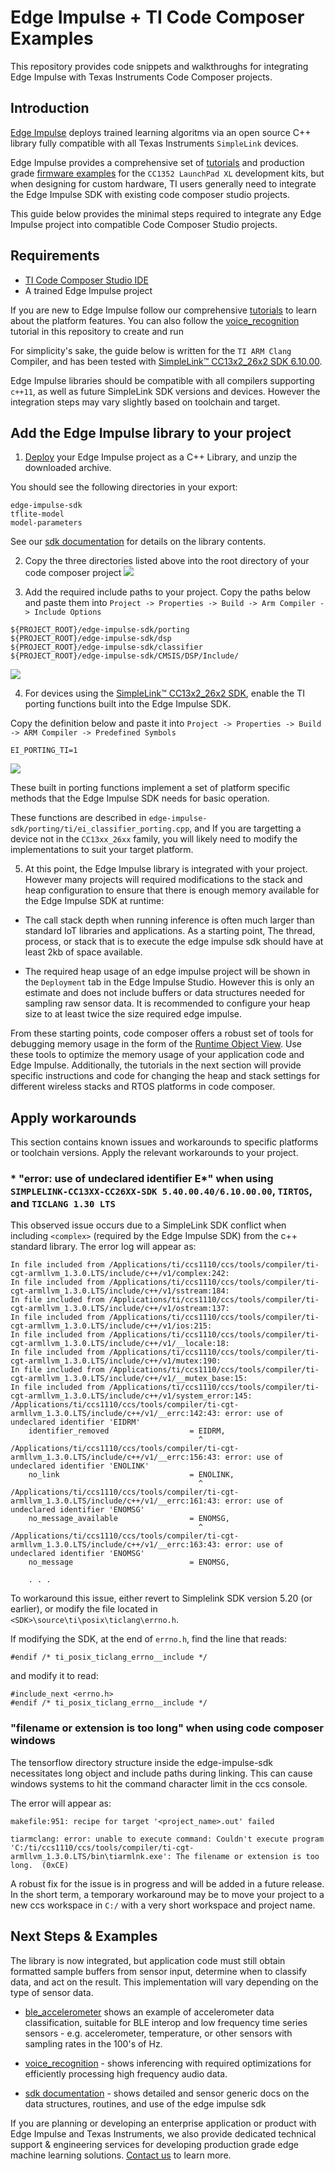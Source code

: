# Edge Impulse + TI Code Composer Examples

This repository provides code snippets and walkthroughs for integrating Edge Impulse with Texas Instruments Code Composer projects. 

## Introduction

[Edge Impulse](https://www.edgeimpulse.com/) deploys trained learning algoritms via an open source C++ library fully compatible with all Texas Instruments `SimpleLink` devices. 

Edge Impulse provides a comprehensive set of [tutorials](https://docs.edgeimpulse.com/docs/development-boards/ti-launchxl) and production grade [firmware examples](https://github.com/edgeimpulse/firmware-ti-launchxl) for the `CC1352 LaunchPad XL` development kits, but when designing for custom hardware, TI users generally need to integrate the Edge Impulse SDK with existing code composer studio projects.

This guide below provides the minimal steps required to integrate any Edge Impulse project into compatible Code Composer Studio projects.

## Requirements
* [TI Code Composer Studio IDE](https://www.ti.com/tool/CCSTUDIO)
* A trained Edge Impulse project

If you are new to Edge Impulse follow our comprehensive [tutorials](https://docs.edgeimpulse.com/docs/development-boards/ti-launchxl) to learn about the platform features. You can also follow the [voice_recognition](./voice_recognition) tutorial in this repository to create and run 

For simplicity's sake, the guide below is written for the `TI ARM Clang` Compiler, and has been tested with [SimpleLink™ CC13x2\_26x2 SDK 6.10.00](https://www.ti.com/tool/SIMPLELINK-CC13XX-CC26XX-SDK). 

Edge Impulse libraries should be compatible with all compilers supporting `c++11`, as well as future SimpleLink SDK versions and devices. However the integration steps may vary slightly based on toolchain and target.

## Add the Edge Impulse library to your project
1. [Deploy](https://docs.edgeimpulse.com/docs/tutorials/deploy-your-model-as-a-c-library#download-the-c++-library-from-edge-impulse) your Edge Impulse project as a C++ Library, and unzip the downloaded archive.

You should see the following directories in your export:

```
edge-impulse-sdk
tflite-model
model-parameters
```

See our [sdk documentation](https://docs.edgeimpulse.com/docs/tutorials/deploy-your-model-as-a-c-library#download-the-c++-library-from-edge-impulse) for details on the library contents.

2. Copy the three directories listed above into the root directory of your code composer project
![](doc/ccs-ei-lib.png)

3. Add the required include paths to your project. Copy the paths below and paste them into `Project -> Properties -> Build -> Arm Compiler -> Include Options`

```
${PROJECT_ROOT}/edge-impulse-sdk/porting
${PROJECT_ROOT}/edge-impulse-sdk/dsp
${PROJECT_ROOT}/edge-impulse-sdk/classifier
${PROJECT_ROOT}/edge-impulse-sdk/CMSIS/DSP/Include/
```

![](ccs-ei-include.png)

4. For devices using the [SimpleLink™ CC13x2\_26x2 SDK](https://www.ti.com/tool/SIMPLELINK-CC13XX-CC26XX-SDK), enable the TI porting functions built into the Edge Impulse SDK.

Copy the definition below and paste it into `Project -> Properties -> Build -> ARM Compiler -> Predefined Symbols`

```
EI_PORTING_TI=1
```

![](doc/ccs-ei-symbols.png)

These built in porting functions implement a set of platform specific methods that the Edge Impulse SDK needs for basic operation. 

These functions are described in `edge-impulse-sdk/porting/ti/ei_classifier_porting.cpp`, and If you are targetting a device not in the `CC13xx_26xx` family, you will likely need to modify the implementations to suit your target platform.

5. At this point, the Edge Impulse library is integrated with your project. However many projects will required modifications to the stack and heap configuration to ensure that there is enough memory available for the Edge Impulse SDK at runtime:

* The call stack depth when running inference is often much larger than standard IoT libraries and applications. As a starting point, The thread, process, or stack that
is to execute the edge impulse sdk should have at least 2kb of space available.

* The required heap usage of an edge impulse project will be shown in the `Deployment` tab in the Edge Impulse Studio. However this is only an estimate and does not include buffers or data structures needed for sampling raw sensor data. It is recommended to configure your heap size to at least twice the size required edge impulse.

From these starting points, code composer offers a robust set of tools for debugging memory usage in the form of the [Runtime Object View](https://software-dl.ti.com/lprf/sdg-latest/html/debugging/ble-common_heap.html). Use these tools to optimize
the memory usage of your application code and Edge Impulse. Additionally, the tutorials in the next section will provide specific instructions and code for changing the heap and stack settings for different wireless stacks and RTOS platforms in code composer.

## Apply workarounds
This section contains known issues and workarounds to specific platforms or toolchain versions. Apply the relevant workarounds to your project.

### * "error: use of undeclared identifier E\*" when using `SIMPLELINK-CC13XX-CC26XX-SDK 5.40.00.40/6.10.00.00`, `TIRTOS`, and `TICLANG 1.30 LTS`

This observed issue occurs due to a SimpleLink SDK conflict when including `<complex>` (required by the Edge Impulse SDK) from the c++ standard library. The error log will appear as:

```
In file included from /Applications/ti/ccs1110/ccs/tools/compiler/ti-cgt-armllvm_1.3.0.LTS/include/c++/v1/complex:242:
In file included from /Applications/ti/ccs1110/ccs/tools/compiler/ti-cgt-armllvm_1.3.0.LTS/include/c++/v1/sstream:184:
In file included from /Applications/ti/ccs1110/ccs/tools/compiler/ti-cgt-armllvm_1.3.0.LTS/include/c++/v1/ostream:137:
In file included from /Applications/ti/ccs1110/ccs/tools/compiler/ti-cgt-armllvm_1.3.0.LTS/include/c++/v1/ios:215:
In file included from /Applications/ti/ccs1110/ccs/tools/compiler/ti-cgt-armllvm_1.3.0.LTS/include/c++/v1/__locale:18:
In file included from /Applications/ti/ccs1110/ccs/tools/compiler/ti-cgt-armllvm_1.3.0.LTS/include/c++/v1/mutex:190:
In file included from /Applications/ti/ccs1110/ccs/tools/compiler/ti-cgt-armllvm_1.3.0.LTS/include/c++/v1/__mutex_base:15:
In file included from /Applications/ti/ccs1110/ccs/tools/compiler/ti-cgt-armllvm_1.3.0.LTS/include/c++/v1/system_error:145:
/Applications/ti/ccs1110/ccs/tools/compiler/ti-cgt-armllvm_1.3.0.LTS/include/c++/v1/__errc:142:43: error: use of undeclared identifier 'EIDRM'
    identifier_removed                  = EIDRM,
                                          ^
/Applications/ti/ccs1110/ccs/tools/compiler/ti-cgt-armllvm_1.3.0.LTS/include/c++/v1/__errc:156:43: error: use of undeclared identifier 'ENOLINK'
    no_link                             = ENOLINK,
                                          ^
/Applications/ti/ccs1110/ccs/tools/compiler/ti-cgt-armllvm_1.3.0.LTS/include/c++/v1/__errc:161:43: error: use of undeclared identifier 'ENOMSG'
    no_message_available                = ENOMSG,
                                          ^
/Applications/ti/ccs1110/ccs/tools/compiler/ti-cgt-armllvm_1.3.0.LTS/include/c++/v1/__errc:163:43: error: use of undeclared identifier 'ENOMSG'
    no_message                          = ENOMSG,

    . . . 
```

To workaround this issue, either revert to Simplelink SDK version 5.20 (or earlier), or modify the file located in `<SDK>\source\ti\posix\ticlang\errno.h`. 

If modifying the SDK, at the end of `errno.h`, find the line that reads:

```
#endif /* ti_posix_ticlang_errno__include */
```

and modify it to read:

```
#include_next <errno.h>
#endif /* ti_posix_ticlang_errno__include */
```

### "filename or extension is too long" when using code composer windows

The tensorflow directory structure inside the edge-impulse-sdk necessitates long object and include paths during linking. This can cause windows systems to hit the command character limit in the ccs console. 

The error will appear as:
```
makefile:951: recipe for target '<project_name>.out' failed

tiarmclang: error: unable to execute command: Couldn't execute program 'C:/ti/ccs1110/ccs/tools/compiler/ti-cgt-armllvm_1.3.0.LTS/bin\tiarmlnk.exe': The filename or extension is too long.  (0xCE)
```

A robust fix for the issue is in progress and will be added in a future release. In the short term, a temporary workaround may be to move your project to a new ccs workspace in `C:/` with a very short workspace and project name. 

## Next Steps & Examples
The library is now integrated, but application code must still obtain formatted sample buffers from sensor input, determine when to classify data, and act on the result. This implementation will vary depending on the type of sensor data.

* [ble_accelerometer](./ble_accelerometer) shows an example of accelerometer data classification, suitable for BLE interop and low frequency time series sensors - e.g. accelerometer, temperature, or other sensors with sampling rates in the 100's of Hz.

* [voice_recognition](./voice_recognition) - shows inferencing with required optimizations for efficiently processing high frequency audio data.

* [sdk documentation](https://docs.edgeimpulse.com/docs/deployment/running-your-impulse-locally/deploy-your-model-as-a-c-library) - shows detailed and sensor generic docs on the data structures, routines, and use of the edge impulse sdk

If you are planning or developing an enterprise application or product with Edge Impulse and Texas Instruments, we also provide dedicated technical support & engineering services for developing production grade edge machine learning solutions. [Contact us](https://www.edgeimpulse.com/contact) to learn more.

